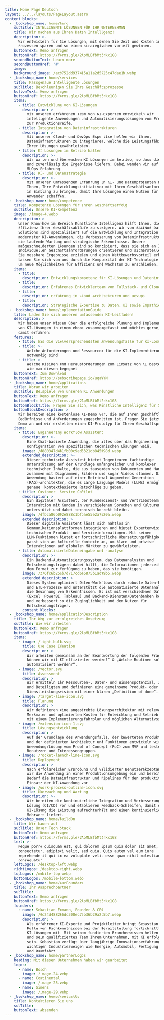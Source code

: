 ```yaml
---
title: Home Page Deutsch
layout: ../../layouts/PageLayout.astro
content_blocks:
  - _bookshop_name: home/hero
    subTitle: INTELLIGENTE LÖSUNGEN FÜR IHR UNTERNEHMEN
    title: Wir machen aus Ihren Daten Intelligenz!
    description: >-
      Wir entwickeln für Sie Lösungen, mit denen Sie Zeit und Kosten in Ihren
      Prozessen sparen und so einen strategischen Vorteil gewinnen.
    buttonText: Demo anfragen
    buttonHref: https://forms.gle/2ApMLBfbMtZrkx1G8
    secondButtonText: Learn more
    secondButtonHref: '#'
    image:
    background_image: /ac9752dd937415a11a2d5525c47dae1b.webp
  - _bookshop_name: home/services
    title: Passgenaue Intelligente Lösungen
    subTitle: Beschleunigen Sie Ihre Geschäftsprozesse
    buttonText: Demo anfragen
    buttonHref: https://forms.gle/2ApMLBfbMtZrkx1G8
    items:
      - title: Entwicklung von KI-Lösungen
        description: >
          Mit unserem erfahrenen Team von KI-Experten entwickeln wir
          intelligente Anwendungen und Automatisierungslösungen vom Prototyp bis
          zur Produktionsreife.
      - title: Integration von Dateninfrastrukturen
        description: >-
          Mit unserer Cloud- und DevOps Expertise helfen wir Ihnen,
          Dateninfrastrukturen zu integrieren, welche die Leistungsfähigkeit
          Ihrer Lösungen gewährleisten.
      - title: KI Lösungen im Betrieb halten
        description: >-
          Wir warten und Überwachen KI Lösungen im Betrieb, so dass diese sicher
          und zuverlässig die Ergebnisse liefern. Dabei wenden wir auf unsere
          MLOps Erfahrung.
      - title: KI- und Datenstrategie
        description: >-
          Mit unserer umfassenden Erfahrung in KI- und Datenprojekten helfen wir
          Ihnen, Ihre Entwicklungsinitiativen mit Ihren Geschäftsanforderungen
          in Einklang zu bringen, damit Ihre Lösungen einen Nutzen für die
          Anwender schaffen.
  - _bookshop_name: home/competence
    title: Kompetente Lösungen für Ihren Geschäftserfolg
    subTitle: Unsere KI-Kompetenz
    image: /image-4.webp
    description: >
      Unser Know-how im Bereich Künstliche Intelligenz hilft Ihnen, die
      Effizienz Ihrer Geschäftsabläufe zu steigern. Wir von SALINAS Data
      Solutions sind spezialisiert auf die Entwicklung und Integration
      modernster KI-Anwendungen, die Verbesserung von Dateninfrastrukturen sowie
      die laufende Wartung und strategische Erkenntnisse. Unsere
      maßgeschneiderten Lösungen sind so konzipiert, dass sie sich an Ihren
      individuellen Geschäftsanforderungen orientieren und sicherstellen, dass
      Sie messbare Ergebnisse erzielen und einen Wettbewerbsvorteil erhalten.
      Lassen Sie sich von uns durch die Komplexität der KI-Technologie führen,
      um neue Möglichkeiten für Effizienz und Wachstum zu erschließen.
    items:
      - title:
        description: Entwicklungskompetenz für KI-Lösungen und Dateninfrastrukturen
      - title:
        description: Erfahrenes Entwicklerteam von Fullstack- und Cloud-Entwicklern
      - title:
        description: Erfahrung in Cloud Architekturen und DevOps
      - title:
        description: Strategische Expertise zu Daten, KI sowie Empathie für Ihr Business
  - _bookshop_name: home/implementationGuide
    title: Laden Sie sich unseren umfassenden KI-Leitfaden!
    description: >
      Wir haben unser Wissen über die erfolgreiche Planung und Implementierung
      von KI-Lösungen in einem ebook zusammengefasst und möchten gerne, dass Sie
      damit erfahren:
    features:
      - title: Was die vielversprechendsten Anwendungsfälle für KI-Lösungen sind
      - title: >-
          Welche Anforderungen und Ressourcen für die KI-Implementierung
          notwendig sind
      - title: >-
          Welche Risiken und Herausforderungen zum Einsatz von KI bestehen und
          wie man diesen begegnet
    buttonText: Zum Download
    buttonHref: https://subscribepage.io/uqaWYN
  - _bookshop_name: home/applications
    title: Woran wir arbeiten
    subTitle: Beispiele von unseren KI Anwendungen
    buttonText: Demo anfragen
    buttonHref: https://forms.gle/2ApMLBfbMtZrkx1G8
    bottomBlockTitle: Fragen Sie sich, was Künstliche Intelligenz für Sie tun kann?
    bottomBlockDescription: >
      Wir bereiten eine kostenlose KI-Demo vor, die auf Ihren geschäftlichen
      Bedürfnisse und Anforderungen zugeschnitten ist. Fragen Sie jetzt eine
      Demo an und wir erstellen einen KI-Prototyp für Ihren Geschäftsprozess!
    items:
      - title: Engineering Workflow Assistent
        description: >-
          Eine Chat-basierte Anwendung, die alles über das Engineering und die
          Konfiguration von spezifischen technischen Lösungen weiß.
        image: /d880347d4b1fb00c9ed5321db845098d.webp
        extended_description: >-
          Dieser technische Assistent bietet Ingenieuren fachkundige
          Unterstützung auf der Grundlage umfangreicher und komplexer
          technischer Inhalte, die aus tausenden von Dokumenten und Handbüchern
          zusammen mit Diagrammen, Bildern und sogar Videos stammen. Die
          Anwendung basiert auf einer Retrieval Augmented Generation
          (RAG)-Architektur, die es Large Language Models (LLMs) ermöglicht,
          genaue, kontextbasierte Ratschläge zu geben.
      - title: Customer  Service CoPilot
        description: >
          Ein digitaler Assistent, der Kundendienst- und Vertriebsteams bei der
          Interaktion mit Kunden in verschiedenen Sprachen und Kulturen
          unterstützt und dabei technisch korrekt bleibt.
        image: /dfbca86b002e888c1bfbae55e2a7b20a.webp
        extended_description: >
          Dieser digitale Assistent lässt sich nahtlos in
          Kommunikationsplattformen integrieren und bietet Expertenwissen zu
          technischen Produkt- und Serviceinformationen. Mit seinen
          LLM-Funktionen bietet er fortschrittliche Übersetzungsfähigkeiten und
          passt sich an kulturelle Kontexte an, um klare und präzise
          Interaktionen auf globalen Märkten zu gewährleisten.
      - title: AutomatisierteDateneingabe und -analyse
        description: >-
          Ein Backend-Automatisierungssystem, das Datenanalysten und
          Entscheidungsträgern dabei hilft, die Informationen jederzeit in genau
          dem Format zur Verfügung zu haben, das sie benötigen.
        image: /276fc6b25ab7d717cd6a6875b1ad99b5.webp
        extended_description: >
          Dieses System optimiert Daten-Workflows durch robuste Daten-Pipelines
          und ETL-Prozesse und unterstützt die automatisierte Datenanalyse und
          die Gewinnung von Erkenntnissen. Es ist mit verschiedenen Datentools
          (Excel, PowerBI, Tableau) und Backend-Diensten/Datenbanken kompatibel
          und verbessert so die Zugänglichkeit und den Nutzen für
          Entscheidungsträger.
        content_blocks:
  - _bookshop_name: home/applicationDescription
    title: Ihr Weg zur erfolgreichen Umsetzung
    subTitle: Wie wir arbeiten
    buttonText: Demo anfragen
    buttonHref: https://forms.gle/2ApMLBfbMtZrkx1G8
    items:
      - image: /light-bulb.svg
        title: Use Case Ideation
        description: >
          Wir arbeiten gemeinsam an der Beantwortung der folgenden Fragen: „Wie
          können wir mit KI effizienter werden?“ & „Welche Routinen sollten
          automatisiert werden?“.
      - image: /vector.svg
        title: Assessment
        description: >
          Wir ermitteln Ihr Ressourcen-, Daten- und Wissenspotenzial, Ihre Teams
          und Beteiligten und definieren eine gemeinsame Produkt- oder
          Dienstleistungsvision mit einer klaren „Definition of done“.
      - image: /target-line-icon.svg
        title: Planung
        description: >
          Wir definieren eine angestrebte Lösungsarchitektur mit relevanten
          Merkmalen und optimierten Kosten für Entwicklung und Betrieb zusammen
          mit einem Implementierungsfahrplan und möglichen Alternativszenarien.
      - image: /extension-icon-1.svg
        title: Lösungsentwicklung
        description: >
          Auf der Grundlage des Anwendungsfalls, der bewerteten Produktvision
          und der definierten Architektur und Funktionen entwickeln wir die
          Anwendung/Lösung vom Proof of Concept (PoC) zum MVP und testen sie mit
          Benutzern und Interessengruppen.
      - image: /rocket-launch-line-icon.svg
        title: Deployment
        description: >
          Nach erfolgreicher Erprobung und validierter Benutzerakzeptanz setzen
          wir die Anwendung in einer Produktionsumgebung ein und bereiten bei
          Bedarf die Dateninfrastruktur und Pipelines für den produktiven
          Einsatz der KI-Anwendung vor
      - image: /work-process-outline-icon.svg
        title: Überwachung und Wartung
        description: >-
          Wir bereiten die kontinuierliche Integration und Verbesserung der
          Lösung (CI/CD) vor und etablieren Feedback-Schleifen, damit die
          KI-Lösung die Leistung aufrechterhält und einen kontinuierlichen
          Mehrwert liefert.
  - _bookshop_name: home/buildOn
    title: Wir bauen auf
    subTitle: Unser Tech Stack
    buttonText: Demo anfragen
    buttonHref: https://forms.gle/2ApMLBfbMtZrkx1G8
    text: >-
      Neque porro quisquam est, qui dolorem ipsum quia dolor sit amet,
      consectetur, adipisci velit, sed quia. Quis autem vel eum iure
      reprehenderit qui in ea voluptate velit esse quam nihil molestiae
      consequatur.
    leftLogos: /desktop-left.webp
    rightLogos: /desktop-right.webp
    topLogos: /mobile-top.webp
    bottomLogos: /mobile-bottom.webp
  - _bookshop_name: home/ourFounders
    title: Ihr Ansprechpartner
    subTitle:
    buttonText: Demo anfragen
    buttonHref: https://forms.gle/2ApMLBfbMtZrkx1G8
    founders:
      - name: Sebastian Eumann, Founder & CEO
        image: /0c24d488266dc300ec76b36b29a2c5b7.webp
        description: >
          Als erfahrener KI-Experte und Projektleiter bringt Sebastian eine
          Fülle von Fachkenntnissen bei der Bereitstellung fortschrittlicher
          KI-Lösungen mit. Mit seinem fundierten Branchenwissen helfen Sebastian
          und sein qualifiziertes Team Ihrem Unternehmen, mit KI erfolgreich zu
          sein. Sebastian verfügt über langjährige Innovationserfahrung in allen
          wichtigen Industriezweigen wie Energie, Automobil, Fertigung und Luft-
          und Raumfahrt. 
  - _bookshop_name: home/partnerLogos
    heading: Mit diesen Unternehmen haben wir gearbeitet
    logos:
      - name: Bosch
        image: /image-24.webp
      - name: Continental
        image: /image-25.webp
      - name: Simens
        image: /image-29.webp
  - _bookshop_name: home/contactUs
    title: Kontaktieren Sie uns
    subTitle:
    buttonText: Absenden
---
```

